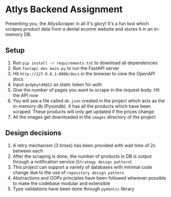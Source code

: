 # Atlys Backend Assignment

Presenting you, the AtlysScraper in all it's glory! It's a fun tool which scrapes product data from a dental ecomm website and stores it in an in-memory DB.

## Setup
1. Run `pip install -r requirements.txt` to download all dependencies
2. Run `fastapi dev main.py` to run the FastAPI server
3. Hit `http://127.0.0.1:8000/docs` in the browser to view the OpenAPI docs
4. Input `qxdpbyt49@12` as static token for auth
5. Give the number of pages you want to scrape in the request body. Hit the API now
6. You will see a file called `db.json` created in the project which acts as the in-memory db (Pysondb). It has all the products which have been scraped. These products will only get updated if the prices change
7. All the images get downloaded in the `images` directory of the project

## Design decisions
1. A retry mechanism (3 times) has been provided with wait time of 2s between each
2. After the scraping is done, the number of products in DB is output through a notification service (`Strategy design pattern`)
3. This project can support a variety of databases with minimal code change due to the use of `repository design pattern`
4. Abstractions and OOPs principles have been followed wherever possible to make the codebase modular and extensible
5. Type validations have been done through `pydantic` library
